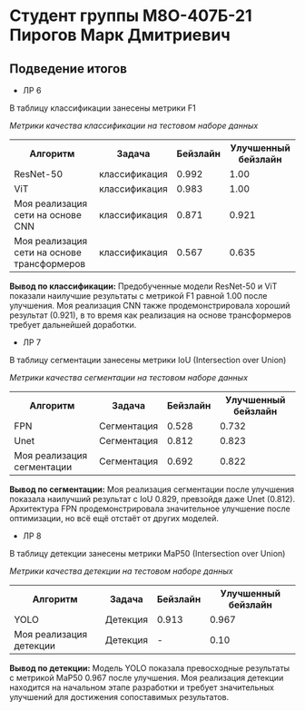 # Студент группы М8О-407Б-21 Пирогов Марк Дмитриевич

## Подведение итогов

- ЛР 6

В таблицу классификации занесены метрики F1

*Метрики качества классификации на тестовом наборе данных*
<table>
    <tr>
        <th>Алгоритм</th>
        <th>Задача</th>
        <th>Бейзлайн</th>
        <th>Улучшенный бейзлайн</th>
    </tr>
    <tr>
        <td>ResNet-50</td>
        <td>классификация</td>
        <td>0.992</td>
        <td>1.00</td>
    </tr>
    <tr>
        <td>ViT</td>
        <td>классификация</td>
        <td>0.983</td>
        <td>1.00</td>
    </tr>
    <tr>
        <td>Моя реализация сети на основе CNN</td>
        <td>классификация</td>
        <td>0.871</td>
        <td>0.921</td>
    </tr>
    <tr>
        <td>Моя реализация сети на основе трансформеров</td>
        <td>классификация</td>
        <td>0.567</td>
        <td>0.635</td>
    </tr>
</table>

**Вывод по классификации:** Предобученные модели ResNet-50 и ViT показали наилучшие результаты с метрикой F1 равной 1.00 после улучшения. Моя реализация CNN также продемонстрировала хороший результат (0.921), в то время как реализация на основе трансформеров требует дальнейшей доработки.

- ЛР 7

В таблицу сегментации занесены метрики IoU (Intersection over Union)

*Метрики качества сегментации на тестовом наборе данных*
<table>
    <tr>
        <th>Алгоритм</th>
        <th>Задача</th>
        <th>Бейзлайн</th>
        <th>Улучшенный бейзлайн</th>
    </tr>
    <tr>
        <td>FPN</td>
        <td>Сегментация</td>
        <td>0.528</td>
        <td>0.732</td>
    </tr>
    <tr>
        <td>Unet</td>
        <td>Сегментация</td>
        <td>0.812</td>
        <td>0.823</td>
    </tr>
    <tr>
        <td>Моя реализация сегментации</td>
        <td>Сегментация</td>
        <td>0.692</td>
        <td>0.822</td>
    </tr>
</table>

**Вывод по сегментации:** Моя реализация сегментации после улучшения показала наилучший результат с IoU 0.829, превзойдя даже Unet (0.812). Архитектура FPN продемонстрировала значительное улучшение после оптимизации, но всё ещё отстаёт от других моделей.

- ЛР 8

В таблицу детекции занесены метрики MaP50 (Intersection over Union)

*Метрики качества детекции на тестовом наборе данных*
<table>
    <tr>
        <th>Алгоритм</th>
        <th>Задача</th>
        <th>Бейзлайн</th>
        <th>Улучшенный бейзлайн</th>
    </tr>
    <tr>
        <td>YOLO</td>
        <td>Детекция</td>
        <td>0.913</td>
        <td>0.967</td>
    </tr>
    <tr>
        <td>Моя реализация детекции</td>
        <td>Детекция</td>
        <td>-</td>
        <td>0.10</td>
    </tr>
</table>

**Вывод по детекции:** Модель YOLO показала превосходные результаты с метрикой MaP50 0.967 после улучшения. Моя реализация детекции находится на начальном этапе разработки и требует значительных улучшений для достижения сопоставимых результатов.
